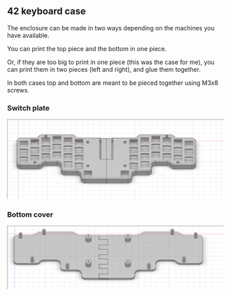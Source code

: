 ## 42 keyboard case

The enclosure can be made in two ways depending on the machines you have
available.

You can print the top piece and the bottom in one piece.

Or, if they are too big to print in one piece (this was the case for me), you
can print them in two pieces (left and right), and glue them together.

In both cases top and bottom are meant to be pieced together using M3x8 screws.

### Switch plate

![switch-plate](/case/top.png)

### Bottom cover

![bottom-cover](/case/bottom.png)
